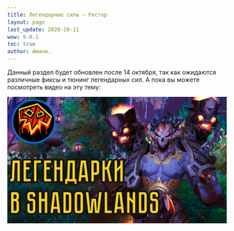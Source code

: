 ```yaml
---
title: Легендарные силы – Рестор
layout: page
last_update: 2020-10-11 
wow: 9.0.1
toc: true
author: Амани.
---
```


Данный раздел будет обновлен после 14 октября, так как ожидаются различные фиксы и тюнинг легендарных сил. А пока вы можете посмотреть видео на эту тему:

[![Shadowlands Legendaries](/assets/img/legendary_video.png)](https://youtu.be/De5MLStsvnk)
